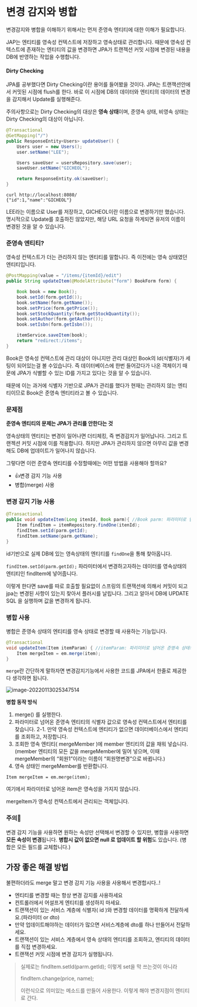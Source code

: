 # 변경 감지와 병합



변경감지와 병합을 이해하기 위해서는 먼저 준영속 엔티티에 대한 이해가 필요합니다.

JAP는 엔티티를 영속성 컨텍스트에 저장하고 영속상태로 관리합니다. 때문에 영속성 컨텍스트에 존재하는 엔티티의 값을 변경하면 JPA가 트랜젝션 커밋 시점에 변경된 내용을 DB에 반영하는 작업을 수행합니다.



#### **Dirty Checking**

JPA를 공부했다면 Dirty Checking이란 용어를 들어봤을 것이다.
JPA는 트랜잭션안에서 커밋된 시점에 flush를 한다.
바로 이 시점에 DB의 데이터와 엔티티의 데이터의 변경을 감지해서 Update를 실행해준다.

주의사항으로는 Dirty Checking의 대상은 **영속 상태**이며, 준영속 상태, 비영속 상태는 Dirty Checking의 대상이 아닙니다.

```java
@Transactional
@GetMapping("/")
public ResponseEntity<Users> updateUser() {
    Users user = new Users();
    user.setName("LEE");

    Users saveUser = usersRepository.save(user);
    saveUser.setName("GICHEOL");

    return ResponseEntity.ok(saveUser);
}
```

```
curl http://localhost:8080/        
{"id":1,"name":"GICHEOL"}
```

LEE라는 이름으로 User를 저장하고, GICHEOL이란 이름으로 변경하기만 했습니다. 
명시적으로 Update를 호출하진 않았지만, 해당 URL 요청을 하게되면 유저의 이름이 변경된 것을 알 수 있습니다.



### 준영속 엔티티?

영속성 컨텍스트가 더는 관리하지 않는 엔티티를 말합니다. 즉 이전에는 영속 상태였던 엔티티입니다.

```java
@PostMapping(value = "/items/{itemId}/edit")
public String updateItem(@ModelAttribute("form") BookForm form) {

    Book book = new Book();
    book.setId(form.getId());
    book.setName(form.getName());
    book.setPrice(form.getPrice());
    book.setStockQuantity(form.getStockQuantity());
    book.setAuthor(form.getAuthor());
    book.setIsbn(form.getIsbn());

    itemService.saveItem(book);
    return "redirect:/items";
}
```

Book은 영속성 컨텍스트에 관리 대상이 아니지만 관리 대상인 Book의 Id(식별자)가 세팅이 되어있는걸 볼 수있습니다. 즉 데이터베이스에 한번 들어갔다가 나온 객체이기 때문에 JPA가 식별할 수 있는 ID를 가지고 있다는 것을 알 수 있습니다. 

때문에 이는 과거에 식별자 기반으로 JPA가 관리를 했다가 현재는 관리하지 않는 엔티티이므로 Book은 준영속 엔티티라고 볼 수 있습니다.



### 문제점

**준영속 엔티티의 문제는 JPA가 관리를 안한다는 것**

영속상태의 엔티티는 변경이 일어나면 더티체킹, 즉 변경감지가 일어납니다. 그리고 트랜젝션 커밋 시점에 이를 적용합니다.  하지만 JPA가 관리하지 않으면 아무리 값을 변경해도 DB에 업데이트가 일어나지 않습니다.



그렇다면 이런 준영속 엔티티를 수정할때에는 어떤 방법을 사용해야 할까요?

- 👍변경 감지 기능 사용
- 병합(merge) 사용



### 변경 감지 기능 사용

```java
@Transactional
public void updateItem(Long itenId, Book parm){ //Book parm: 파라미터로 넘어온 준영속 상태의 엔티티
	Item findItem = itemRepository.findOne(itenId);	
    findItem.setId(parm.getId);
    findItem.setName(parm.getName);
}
```

id기반으로 실제 DB에 있는 영속상태의 엔티티를 `findOne`을 통해 찾아옵니다.

`findItem.setId(parm.getId);` 파라미터에서 변경하고자하는 데이터를 영속상태의 엔티티인  findItem에 넣어줍니다. 

이렇게 한다면 save를 따로 호출할 필요없이 스프링의 트랜잭션에 의해서 커밋이 되고 jpa는 변경된 사항이 있는지 찾아서 플러시를 날립니다. 그리고 알아서 DB에 UPDATE SQL 을 실행하며 값을 변경하게 됩니다.



### 병합 사용

병합은 준영속 상태의 엔티티를 영속 상태로 변경할 때 사용하는 기능입니다.

```java
@Transactional
void updateItem(Item itemParam) { //itemParam: 파리미터로 넘어온 준영속 상태의 엔티티
	Item mergeItem = em.merge(item);
}
```

`merge`란 간단하게 말하자면 변경감지기능에서 사용한 코드를 JPA에서 한줄로 제공한다 생각하면 됩니다.

![image-20220113025347514](C:\Users\1213h\AppData\Roaming\Typora\typora-user-images\image-20220113025347514.png)

**병합 동작 방식**

1. merge() 를 실행한다.
2. 파라미터로 넘어온 준영속 엔티티의 식별자 값으로 영속성 컨텍스트에서 엔티티를 찾습니다.
2-1. 만약 영속성 컨텍스트에 엔티티가 없으면 데이터베이스에서 엔티티를 조회하고, 저장합니다.
3. 조회한 영속 엔티티( mergeMember )에 member 엔티티의 값을 채워 넣습니다. (member 엔티티의 모든 값을 mergeMember에 밀어 넣으며, 이때 mergeMember의 “회원1”이라는 이름이 “회원명변경”으로 바뀝니다.)
4. 영속 상태인 mergeMember를 반환합니다.



`Item mergeItem = em.merge(item);` 

여기에서 파라미터로 넘어온 item은 영속성을 가지지 않습니다.

mergeItem가 영속성 컨텍스트에서 관리되는 객체입니다.



### 주의🚨

변경 감지 기능을 사용하면 원하는 속성만 선택해서 변경할 수 있지만, 병합을 사용하면 **모든 속성이 변경**됩니다. **병합시 값이 없으면 null 로 업데이트 할 위험**도 있습니다. (병합은 모든 필드를 교체합니다.)



## 가장 좋은 해결 방법

불편하더라도 merge 말고 변경 감지 기능 사용을 사용해서 변경합시다..!



- 엔티티를 변경할 때는 항상 변경 감지를 사용하세요
- 컨트롤러에서 어설프게 엔티티를 생성하지 마세요.
- 트랜잭션이 있는 서비스 계층에 식별자( id )와 변경할 데이터를 명확하게 전달하세요.(파라미터 or dto)
- 만약 업데이트해야하는 데이터가 많으면 서비스계층에 dto를 하나 만들어서 전달하세요.
- 트랜잭션이 있는 서비스 계층에서 영속 상태의 엔티티를 조회하고, 엔티티의 데이터를 직접 변경하세요.
- 트랜잭션 커밋 시점에 변경 감지가 실행됩니다.





> 실제로는 findItem.setId(parm.getId); 이렇게 set을 막 쓰는것이 아니라
>
> findItem.change(price, name);
>
> 이런식으로 의미있는 메소드를 만들어 사용한다. 이렇게 해야 변경지점이 엔티티로 간다.

